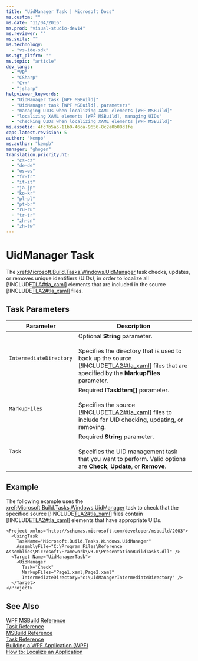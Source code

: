 ```yaml
---
title: "UidManager Task | Microsoft Docs"
ms.custom: ""
ms.date: "11/04/2016"
ms.prod: "visual-studio-dev14"
ms.reviewer: ""
ms.suite: ""
ms.technology: 
  - "vs-ide-sdk"
ms.tgt_pltfrm: ""
ms.topic: "article"
dev_langs: 
  - "VB"
  - "CSharp"
  - "C++"
  - "jsharp"
helpviewer_keywords: 
  - "UidManager task [WPF MSBuild]"
  - "UidManager task [WPF MSBuild], parameters"
  - "managing UIDs when localizing XAML elements [WPF MSBuild]"
  - "localizing XAML elements [WPF MSBuild], managing UIDs"
  - "checking UIDs when localizing XAML elements [WPF MSBuild]"
ms.assetid: 4fc7b5a5-11b0-46ca-9656-8c2a0b08d1fe
caps.latest.revision: 5
author: "kempb"
ms.author: "kempb"
manager: "ghogen"
translation.priority.ht: 
  - "cs-cz"
  - "de-de"
  - "es-es"
  - "fr-fr"
  - "it-it"
  - "ja-jp"
  - "ko-kr"
  - "pl-pl"
  - "pt-br"
  - "ru-ru"
  - "tr-tr"
  - "zh-cn"
  - "zh-tw"
---
```

# UidManager Task
The <xref:Microsoft.Build.Tasks.Windows.UidManager> task checks, updates, or removes unique identifiers (UIDs), in order to localize all [!INCLUDE[TLA#tla_xaml](../msbuild/includes/tlasharptla_xaml_md.md)] elements that are included in the source [!INCLUDE[TLA2#tla_xaml](../msbuild/includes/tla2sharptla_xaml_md.md)] files.  
  
## Task Parameters  
  
|Parameter|Description|  
|---------------|-----------------|  
|`IntermediateDirectory`|Optional **String** parameter.<br /><br /> Specifies the directory that is used to back up the source [!INCLUDE[TLA2#tla_xaml](../msbuild/includes/tla2sharptla_xaml_md.md)] files that are specified by the **MarkupFiles** parameter.|  
|`MarkupFiles`|Required **ITaskItem[]** parameter.<br /><br /> Specifies the source [!INCLUDE[TLA2#tla_xaml](../msbuild/includes/tla2sharptla_xaml_md.md)] files to include for UID checking, updating, or removing.|  
|`Task`|Required **String** parameter.<br /><br /> Specifies the UID management task that you want to perform. Valid options are **Check**, **Update**, or **Remove**.|  
  
## Example  
 The following example uses the <xref:Microsoft.Build.Tasks.Windows.UidManager> task to check that the specified source [!INCLUDE[TLA2#tla_xaml](../msbuild/includes/tla2sharptla_xaml_md.md)] files contain [!INCLUDE[TLA2#tla_xaml](../msbuild/includes/tla2sharptla_xaml_md.md)] elements that have appropriate UIDs.  
  
```  
<Project xmlns="http://schemas.microsoft.com/developer/msbuild/2003">  
  <UsingTask   
    TaskName="Microsoft.Build.Tasks.Windows.UidManager"   
    AssemblyFile="C:\Program Files\Reference Assemblies\Microsoft\Framework\v3.0\PresentationBuildTasks.dll" />  
  <Target Name="UidManagerTask">  
    <UidManager  
      Task="Check"  
      MarkupFiles="Page1.xaml;Page2.xaml"  
      IntermediateDirectory="c:\UidManagerIntermediateDirectory" />  
  </Target>  
</Project>  
```  
  
## See Also  
 [WPF MSBuild Reference](../msbuild/wpf-msbuild-reference.md)   
 [Task Reference](../msbuild/wpf-msbuild-task-reference.md)   
 [MSBuild Reference](../msbuild/msbuild-reference.md)   
 [Task Reference](../msbuild/msbuild-task-reference.md)   
 [Building a WPF Application (WPF)](http://msdn.microsoft.com/en-us/Library/a58696fd-bdad-4b55-9759-136dfdf8b91c)   
 [How to: Localize an Application](../Topic/How%20to:%20Localize%20an%20Application.md)
